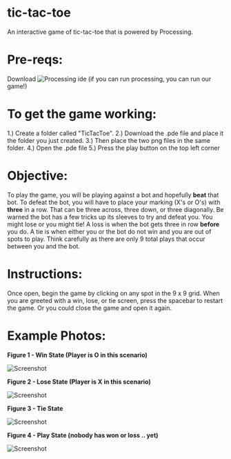 # tic-tac-toe
An interactive game of tic-tac-toe that is powered by Processing.

# Pre-reqs:
Download ![Processing ide](https://processing.org/download/)     (if you can run processing, you can run our game!)

# To get the game working:
1.) Create a folder called "TicTacToe". 
2.) Download the .pde file and place it the folder you just created.
3.) Then place the two png files in the same folder.
4.) Open the .pde file
5.) Press the play button on the top left corner

# Objective:
To play the game, you will be playing against a bot and hopefully **beat** that bot. To defeat the bot, you will have to place your marking (X's or O's) with **three** in a row. That can be three across, three down, or three diagonally. Be warned the bot has a few tricks up its sleeves to try and defeat you. You might lose or you might tie! A loss is when the bot gets three in row __before__ you do. A tie is when either you or the bot do not win and you are out of spots to play. Think carefully as there are only 9 total plays that occur between you and the bot.

# Instructions:
Once open, begin the game by clicking on any spot in the 9 x 9 grid. When you are greeted with a win, lose, or tie screen, press the spacebar to restart the game. Or you could close the game and open it again.

# Example Photos:

**Figure 1 - Win State (Player is O in this scenario)** 

![Screenshot](https://imgur.com/ET5J9RA.png)


**Figure 2 - Lose State (Player is X in this scenario)**

![Screenshot](https://imgur.com/BxLel2M.png)


**Figure 3 - Tie State**

![Screenshot](https://imgur.com/XIQrxpz.png)


**Figure 4 - Play State (nobody has won or loss .. yet)**

![Screenshot](https://imgur.com/uRglKKx.png)
